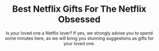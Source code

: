 ---
layout: post
title: Best Netflix Gifts For The Netflix Obsessed
subtitle: Is your loved one a Netflix lover? If yes, we strongly advise you to spend some minutes here, as we will bring you stunning suggestions as gifts for your loved one.
header-img: "img/post/2023/09/copied/medium_Netflix_gifts_aae832a4e7.jpg"
header-style: text
permalink: "/netflix-gifts/"
catalog: true
tags:
  - Recipients 
  - Men
---   